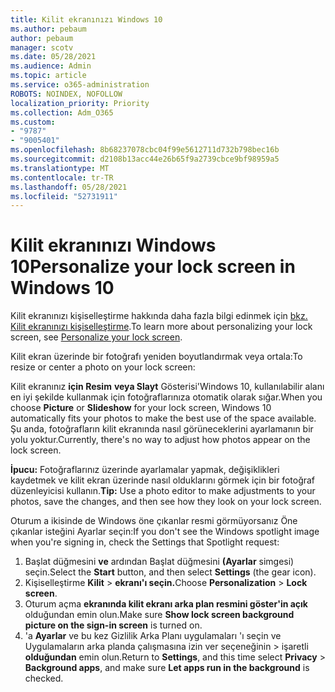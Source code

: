 ```yaml
---
title: Kilit ekranınızı Windows 10
ms.author: pebaum
author: pebaum
manager: scotv
ms.date: 05/28/2021
ms.audience: Admin
ms.topic: article
ms.service: o365-administration
ROBOTS: NOINDEX, NOFOLLOW
localization_priority: Priority
ms.collection: Adm_O365
ms.custom:
- "9787"
- "9005401"
ms.openlocfilehash: 8b68237078cbc04f99e5612711d732b798bec16b
ms.sourcegitcommit: d2108b13acc44e26b65f9a2739cbce9bf98959a5
ms.translationtype: MT
ms.contentlocale: tr-TR
ms.lasthandoff: 05/28/2021
ms.locfileid: "52731911"
---
```

# <a name="personalize-your-lock-screen-in-windows-10"></a><span data-ttu-id="cc433-102">Kilit ekranınızı Windows 10</span><span class="sxs-lookup"><span data-stu-id="cc433-102">Personalize your lock screen in Windows 10</span></span>

<span data-ttu-id="cc433-103">Kilit ekranınızı kişiselleştirme hakkında daha fazla bilgi edinmek için [bkz. Kilit ekranınızı kişiselleştirme](https://support.microsoft.com/windows/personalize-your-lock-screen-81dab9b0-35cf-887c-84a0-6de8ef72bea0).</span><span class="sxs-lookup"><span data-stu-id="cc433-103">To learn more about personalizing your lock screen, see [Personalize your lock screen](https://support.microsoft.com/windows/personalize-your-lock-screen-81dab9b0-35cf-887c-84a0-6de8ef72bea0).</span></span>

<span data-ttu-id="cc433-104">Kilit ekran üzerinde bir fotoğrafı yeniden boyutlandırmak veya ortala:</span><span class="sxs-lookup"><span data-stu-id="cc433-104">To resize or center a photo on your lock screen:</span></span>

<span data-ttu-id="cc433-105">Kilit ekranınız **için Resim** **veya Slayt** Gösterisi'Windows 10, kullanılabilir alanı en iyi şekilde kullanmak için fotoğraflarınıza otomatik olarak sığar.</span><span class="sxs-lookup"><span data-stu-id="cc433-105">When you choose **Picture** or **Slideshow** for your lock screen, Windows 10 automatically fits your photos to make the best use of the space available.</span></span> <span data-ttu-id="cc433-106">Şu anda, fotoğrafların kilit ekranında nasıl görüneceklerini ayarlamanın bir yolu yoktur.</span><span class="sxs-lookup"><span data-stu-id="cc433-106">Currently, there's no way to adjust how photos appear on the lock screen.</span></span>

<span data-ttu-id="cc433-107">**İpucu:** Fotoğraflarınız üzerinde ayarlamalar yapmak, değişiklikleri kaydetmek ve kilit ekran üzerinde nasıl olduklarını görmek için bir fotoğraf düzenleyicisi kullanın.</span><span class="sxs-lookup"><span data-stu-id="cc433-107">**Tip:** Use a photo editor to make adjustments to your photos, save the changes, and then see how they look on your lock screen.</span></span>

<span data-ttu-id="cc433-108">Oturum a ikisinde de Windows öne çıkanlar resmi görmüyorsanız Öne çıkanlar isteğini Ayarlar seçin:</span><span class="sxs-lookup"><span data-stu-id="cc433-108">If you don't see the Windows spotlight image when you're signing in, check the Settings that Spotlight request:</span></span> 

1. <span data-ttu-id="cc433-109">Başlat düğmesini **ve** ardından Başlat düğmesini **(Ayarlar** simgesi) seçin.</span><span class="sxs-lookup"><span data-stu-id="cc433-109">Select the **Start** button, and then select **Settings** (the gear icon).</span></span>
1. <span data-ttu-id="cc433-110">Kişiselleştirme **Kilit**  >  **ekranı'ı seçin.**</span><span class="sxs-lookup"><span data-stu-id="cc433-110">Choose **Personalization** > **Lock screen**.</span></span>
1. <span data-ttu-id="cc433-111">Oturum açma **ekranında kilit ekranı arka plan resmini göster'in açık** olduğundan emin olun.</span><span class="sxs-lookup"><span data-stu-id="cc433-111">Make sure **Show lock screen background picture on the sign-in screen** is turned on.</span></span>
1. <span data-ttu-id="cc433-112">'a **Ayarlar** ve bu kez Gizlilik Arka Planı uygulamaları 'ı seçin ve Uygulamaların arka planda çalışmasına izin ver seçeneğinin  >  işaretli **olduğundan** emin olun.</span><span class="sxs-lookup"><span data-stu-id="cc433-112">Return to **Settings**, and this time select **Privacy** > **Background apps**, and make sure **Let apps run in the background** is checked.</span></span>
